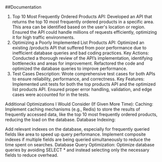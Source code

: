 
##Documentation
1. Top 10 Most Frequently Ordered Products API:
Developed an API that returns the top 10 most frequently ordered products in a specific area. This area can be identified based on the user's location or region.
Ensured the API could handle millions of requests efficiently, optimizing it for high traffic environments.
2. Optimizing a Poorly Implemented List Products API:
Optimized an existing /products API that suffered from poor performance due to inefficient database queries and bad coding practices.
Key Actions:
Conducted a thorough review of the API’s implementation, identifying bottlenecks and areas for improvement.
Refactored the code and optimized the database queries to improve performance.
3. Test Cases
Description: Wrote comprehensive test cases for both APIs to ensure reliability, performance, and correctness.
Key Features:
Implemented unit tests for both the top products API and the optimized list products API.
Ensured proper error handling, validation, and edge cases were accounted for in the tests.

Additional Optimizations I Would Consider (If Given More Time):
Caching:
Implement caching mechanisms (e.g., Redis) to store the results of frequently accessed data, like the top 10 most frequently ordered products, reducing the load on the database.
Database Indexing:

Add relevant indexes on the database, especially for frequently queried fields like  area to speed up query performance.
Implement composite indexes if multiple fields are being queried simultaneously to reduce the time spent on searches.
Database Query Optimization:
Optimize database queries by avoiding SELECT * and instead selecting only the necessary fields to reduce overhead.

